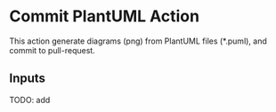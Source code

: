 # Commit PlantUML Action
This action generate diagrams (png) from PlantUML files (*.puml), and commit to pull-request.

## Inputs

TODO: add